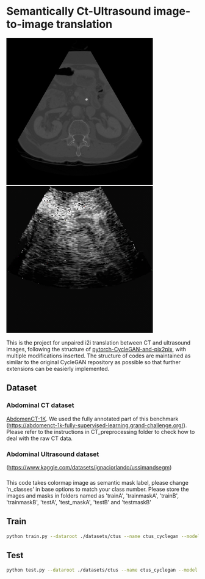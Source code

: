 # Semantically Ct-Ultrasound image-to-image translation
<img src='docs/imgs/real_A.png' width=384> <img src='docs/imgs/fake_B.png' width=384>

This is the project for unpaired i2i translation between CT and ultrasound images, following the structure of [pytorch-CycleGAN-and-pix2pix](https://github.com/junyanz/pytorch-CycleGAN-and-pix2pix), with multiple modifications inserted. The structure of codes are maintained as similar to the original CycleGAN repository as possible so that further extensions can be easierly implemented.

## Dataset
### Abdominal CT dataset
[AbdomenCT-1K](https://github.com/JunMa11/AbdomenCT-1K). We used the fully annotated part of this benchmark (https://abdomenct-1k-fully-supervised-learning.grand-challenge.org/). Please refer to the instructions in CT_preprocessing folder to check how to deal with the raw CT data.

### Abdominal Ultrasound dataset
(https://www.kaggle.com/datasets/ignaciorlando/ussimandsegm)

###
This code takes colormap image as semantic mask label, please change 'n_classes' in base options to match your class number.
Please store the images and masks in folders named as 'trainA', 'trainmaskA', 'trainB', 'trainmaskB', 'testA', 'test_maskA', 'testB' and 'testmaskB'

## Train
```bash
python train.py --dataroot ./datasets/ctus --name ctus_cyclegan --model cycle_gan
```
## Test
```bash
python test.py --dataroot ./datasets/ctus --name ctus_cyclegan --model cycle_gan
```

